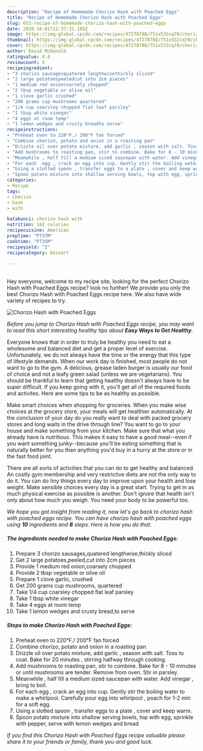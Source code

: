 ```yaml
---
description: "Recipe of Homemade Chorizo Hash with Poached Eggs"
title: "Recipe of Homemade Chorizo Hash with Poached Eggs"
slug: 653-recipe-of-homemade-chorizo-hash-with-poached-eggs
date: 2020-10-01T12:37:21.105Z
image: https://img-global.cpcdn.com/recipes/47278788/751x532cq70/chorizo-hash-with-poached-eggs-recipe-main-photo.jpg
thumbnail: https://img-global.cpcdn.com/recipes/47278788/751x532cq70/chorizo-hash-with-poached-eggs-recipe-main-photo.jpg
cover: https://img-global.cpcdn.com/recipes/47278788/751x532cq70/chorizo-hash-with-poached-eggs-recipe-main-photo.jpg
author: David McDonald
ratingvalue: 4.4
reviewcount: 3
recipeingredient:
- "3 chorizo sausagesquatered lengthwisethickly sliced"
- "2 large potatoespeeledcut into 2cm pieces"
- "1 medium red onioncoarsely chopped"
- "2 tbsp vegetable or olive oil"
- "1 clove garlic crushed"
- "200 grams cup mushrooms quartered"
- "1/4 cup coarsley chopped flat leaf parsley"
- "1 tbsp white vinegar"
- "4 eggs at room temp"
- "1 lemon wedges and crusty breadto serve"
recipeinstructions:
- "Preheat oven to 220°F./ 200°F fan forced"
- "Combine chorizo, potato and onion in a roasting pan"
- "Drizzle oil over potato mixture, add garlic , season with salt. Toss to coat. Bake for 20 minutes , stirring halfway through cooking."
- "Add mushrooms to roasting pan, stir to combine. Bake for 8 - 10 minutes or until mushrooms are tender. Remove from oven. Stir in parsley."
- "Meanwhile , half fill a medium sized saucepan with water. Add vinegar , bring to boil."
- "For each  egg , crack an egg into cup. Gently stir the boiling water to make a whirlpool. Carefully pour egg into whirlpool , poach for  1-2 min for a soft egg."
- "Using a slotted spoon , transfer eggs to a plate , cover and keep warm."
- "Spoon potato mixture into shallow serving bowls, top with egg, sprinkle with pepper, serve with lemon wedges and bread"
categories:
- Recipe
tags:
- chorizo
- hash
- with

katakunci: chorizo hash with 
nutrition: 162 calories
recipecuisine: American
preptime: "PT37M"
cooktime: "PT35M"
recipeyield: "2"
recipecategory: Dessert

---
```

<br>
Hey everyone, welcome to my recipe site, looking for the perfect Chorizo Hash with Poached Eggs recipe? look no further! We provide you only the best Chorizo Hash with Poached Eggs recipe here. We also have wide variety of recipes to try.
<br>


![Chorizo Hash with Poached Eggs](https://img-global.cpcdn.com/recipes/47278788/751x532cq70/chorizo-hash-with-poached-eggs-recipe-main-photo.jpg)

<i>Before you jump to Chorizo Hash with Poached Eggs recipe, you may want to read this short interesting healthy tips about <strong>Easy Ways to Get Healthy</strong>.</i>

Everyone knows that in order to truly be healthy you need to eat a wholesome and balanced diet and get a proper level of exercise. Unfortunately, we do not always have the time or the energy that this type of lifestyle demands. When our work day is finished, most people do not want to go to the gym. A delicious, grease laden burger is usually our food of choice and not a leafy green salad (unless we are vegetarians). You should be thankful to learn that getting healthy doesn't always have to be super difficult. If you keep going with it, you'll get all of the required foods and activites. Here are some tips to be as healthy as possible.

Make smart choices when shopping for groceries. When you make wise choices at the grocery store, your meals will get healthier automatically. At the conclusion of your day do you really want to deal with packed grocery stores and long waits in the drive through line? You want to go to your house and make something from your kitchen. Make sure that what you already have is nutritious. This makes it easy to have a good meal--even if you want something junky--because you'll be eating something that is naturally better for you than anything you'd buy in a hurry at the store or in the fast food joint.

There are all sorts of activities that you can do to get healthy and balanced. An costly gym membership and very restrictive diets are not the only way to do it. You can do tiny things every day to improve upon your health and lose weight. Make sensible choices every day is a great start. Trying to get in as much physical exercise as possible is another. Don't ignore that health isn't only about how much you weigh. You need your body to be powerful too. 


<i>We hope you got insight from reading it, now let's go back to chorizo hash with poached eggs recipe. You can have chorizo hash with poached eggs using <strong>10</strong> ingredients and <strong>8</strong> steps. Here is how you do that.
</i>

##### The ingredients needed to make Chorizo Hash with Poached Eggs:

1. Prepare 3 chorizo sausages,quatered lengthwise,thickly sliced
1. Get 2 large potatoes,peeled,cut into 2cm pieces
1. Provide 1 medium red onion,coarsely chopped
1. Provide 2 tbsp vegetable or olive oil
1. Prepare 1 clove garlic, crushed
1. Get 200 grams cup mushrooms, quartered
1. Take 1/4 cup coarsley chopped flat leaf parsley
1. Take 1 tbsp white vinegar
1. Take 4 eggs at room temp
1. Take 1 lemon wedges and crusty bread,to serve


##### Steps to make Chorizo Hash with Poached Eggs:

1. Preheat oven to 220°F./ 200°F fan forced
1. Combine chorizo, potato and onion in a roasting pan
1. Drizzle oil over potato mixture, add garlic , season with salt. Toss to coat. Bake for 20 minutes , stirring halfway through cooking.
1. Add mushrooms to roasting pan, stir to combine. Bake for 8 - 10 minutes or until mushrooms are tender. Remove from oven. Stir in parsley.
1. Meanwhile , half fill a medium sized saucepan with water. Add vinegar , bring to boil.
1. For each  egg , crack an egg into cup. Gently stir the boiling water to make a whirlpool. Carefully pour egg into whirlpool , poach for  1-2 min for a soft egg.
1. Using a slotted spoon , transfer eggs to a plate , cover and keep warm.
1. Spoon potato mixture into shallow serving bowls, top with egg, sprinkle with pepper, serve with lemon wedges and bread


<i>If you find this Chorizo Hash with Poached Eggs recipe valuable please share it to your friends or family, thank you and good luck.</i>
